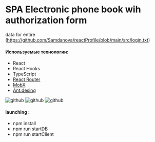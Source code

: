 # SPA Electronic phone book wih authorization form

data for entire (https://github.com/Samdanova/reactProfile/blob/main/src/login.txt)

#### Используемые технологии:

- React
- React Hooks
- TypeScript
- [React Router](https://v5.reactrouter.com/web/guides/quick-start)
- [MobX](https://mobx.js.org/getting-started)
- [Ant.desing](https://ant.design/)

![github](https://github.com/Samdanova/Reactprofile/blob/main/src/assets/image/login.png)
![github](https://github.com/Samdanova/Reactprofile/blob/main/src/assets/image/contacts.png)
![github](https://github.com/Samdanova/Reactprofile/blob/main/src/assets/image/add.png)

#### launching :

- npm install
- npm run startDB
- npm run startClient
